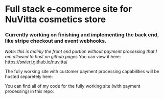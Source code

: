 # Full stack e-commerce site for NuVitta cosmetics store

### Currently working on finishing and implementing the back end, like stripe checkout and event webhooks.

*Note: this is mainly the front end portion without payment processing that I am allowed to host on github pages*
You can view it here: https://swierj.github.io/nuvitta/

The fully working site with customer payment processing capabilities will be hosted separetely here:

You can find all of my code for the fully working site (with payment processing) in this repo:
